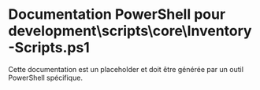 # Documentation PowerShell pour development\scripts\core\Inventory-Scripts.ps1

Cette documentation est un placeholder et doit être générée par un outil PowerShell spécifique.
